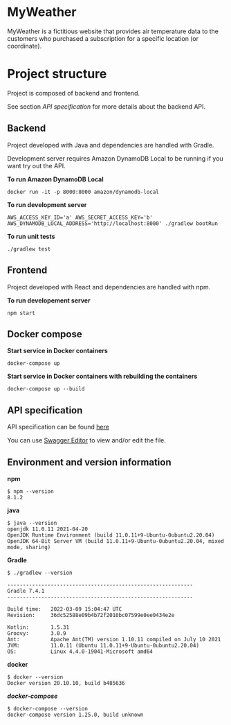 # MyWeather

MyWeather is a fictitious website that provides air temperature data to the customers who purchased a subscription for a specific location (or coordinate).

# Project structure

Project is composed of backend and frontend.

See section *API specification* for more details about the backend API.

## Backend

Project developed with Java and dependencies are handled with Gradle.

Development server requires Amazon DynamoDB Local to be running if you want try out the API.

**To run Amazon DynamoDB Local**
```
docker run -it -p 8000:8000 amazon/dynamodb-local
```

**To run development server**
```
AWS_ACCESS_KEY_ID='a' AWS_SECRET_ACCESS_KEY='b' AWS_DYNAMODB_LOCAL_ADDRESS='http://localhost:8000' ./gradlew bootRun
```

**To run unit tests**
```
./gradlew test
```

## Frontend

Project developed with React and dependencies are handled with npm.

**To run developement server**
```
npm start
```

## Docker compose

**Start service in Docker containers**
```
docker-compose up
```

**Start service in Docker containers with rebuilding the containers**
```
docker-compose up --build
```

## API specification

API specification can be found [here](api/myweather.com.yml)

You can use [Swagger Editor](https://editor.swagger.io/) to view and/or edit the file.

## Environment and version information

**npm**
```
$ npm --version
8.1.2
```

**java**
```
$ java --version
openjdk 11.0.11 2021-04-20
OpenJDK Runtime Environment (build 11.0.11+9-Ubuntu-0ubuntu2.20.04)
OpenJDK 64-Bit Server VM (build 11.0.11+9-Ubuntu-0ubuntu2.20.04, mixed mode, sharing)
```

**Gradle**
```
$ ./gradlew --version

------------------------------------------------------------
Gradle 7.4.1
------------------------------------------------------------

Build time:   2022-03-09 15:04:47 UTC
Revision:     36dc52588e09b4b72f2010bc07599e0ee0434e2e

Kotlin:       1.5.31
Groovy:       3.0.9
Ant:          Apache Ant(TM) version 1.10.11 compiled on July 10 2021
JVM:          11.0.11 (Ubuntu 11.0.11+9-Ubuntu-0ubuntu2.20.04)
OS:           Linux 4.4.0-19041-Microsoft amd64
```

**docker**
```
$ docker --version
Docker version 20.10.10, build b485636
```

***docker-compose***
```
$ docker-compose --version
docker-compose version 1.25.0, build unknown
```